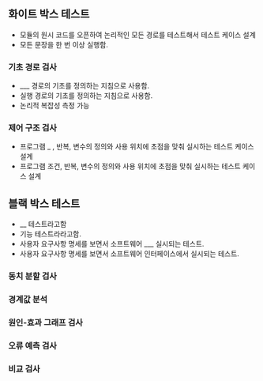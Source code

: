 ## 화이트 박스 테스트
- 모듈의 원시 코드를 오픈하여 논리적인 모든 경로를 테스트해서 테스트 케이스 설계 
- 모든 문장을 한 번 이상 실행함.
### 기초 경로 검사 
- ___ 경로의 기초를 정의하는 지침으로 사용함. 
- 실행 경로의 기초를 정의하는 지침으로 사용함. 
- 논리적 복잡성 측정 가능
### 제어 구조 검사
- 프로그램 _ , 반복, 변수의 정의와 사용 위치에 초점을 맞춰 실시하는 테스트 케이스 설계
- 프로그램 조건, 반복, 변수의 정의와 사용 위치에 초점을 맞춰 실시하는 테스트 케이스 설계 

## 블랙 박스 테스트
- __ 테스트라고함
- 기능 테스트라라고함.
-  사용자 요구사항 명세를 보면서 소프트웨어  ___ 실시되는 테스트.
- 사용자 요구사항 명세를 보면서 소프트웨어 인터페이스에서 실시되는 테스트.

### 동치 분할 검사
### 경계값 분석 
### 원인-효과 그래프 검사
### 오류 예측 검사
### 비교 검사